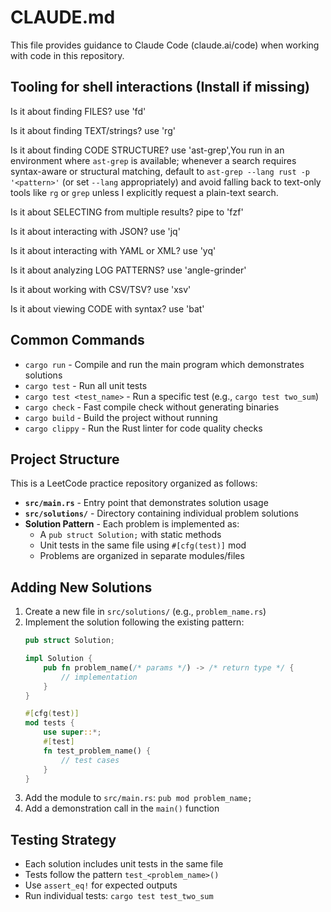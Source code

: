# CLAUDE.md

This file provides guidance to Claude Code (claude.ai/code) when working with code in this repository.


## Tooling for shell interactions (Install if missing)

Is it about finding FILES? use 'fd'

Is it about finding TEXT/strings? use 'rg'

Is it about finding CODE STRUCTURE? use 'ast-grep',You run in an environment where `ast-grep` is available; whenever a search requires syntax-aware or structural matching, default to `ast-grep --lang rust -p '<pattern>'` (or set `--lang` appropriately) and avoid falling back to text-only tools like `rg` or `grep` unless I explicitly request a plain-text search.

Is it about SELECTING from multiple results? pipe to 'fzf'

Is it about interacting with JSON? use 'jq'

Is it about interacting with YAML or XML? use 'yq'

Is it about analyzing LOG PATTERNS? use 'angle-grinder'

Is it about working with CSV/TSV? use 'xsv'

Is it about viewing CODE with syntax? use 'bat' 


## Common Commands

- `cargo run` - Compile and run the main program which demonstrates solutions
- `cargo test` - Run all unit tests
- `cargo test <test_name>` - Run a specific test (e.g., `cargo test two_sum`)
- `cargo check` - Fast compile check without generating binaries
- `cargo build` - Build the project without running
- `cargo clippy` - Run the Rust linter for code quality checks

## Project Structure

This is a LeetCode practice repository organized as follows:

- **`src/main.rs`** - Entry point that demonstrates solution usage
- **`src/solutions/`** - Directory containing individual problem solutions
- **Solution Pattern** - Each problem is implemented as:
  - A `pub struct Solution;` with static methods
  - Unit tests in the same file using `#[cfg(test)]` mod
  - Problems are organized in separate modules/files

## Adding New Solutions

1. Create a new file in `src/solutions/` (e.g., `problem_name.rs`)
2. Implement the solution following the existing pattern:
   ```rust
   pub struct Solution;
   
   impl Solution {
       pub fn problem_name(/* params */) -> /* return type */ {
           // implementation
       }
   }
   
   #[cfg(test)]
   mod tests {
       use super::*;
       #[test]
       fn test_problem_name() {
           // test cases
       }
   }
   ```
3. Add the module to `src/main.rs`: `pub mod problem_name;`
4. Add a demonstration call in the `main()` function

## Testing Strategy

- Each solution includes unit tests in the same file
- Tests follow the pattern `test_<problem_name>()`
- Use `assert_eq!` for expected outputs
- Run individual tests: `cargo test test_two_sum`
